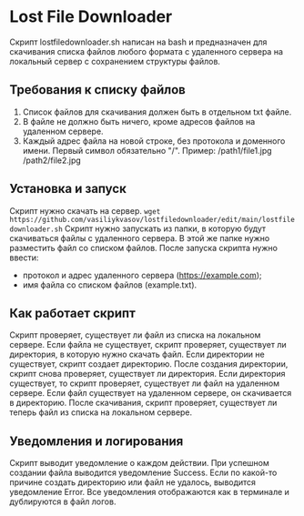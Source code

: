 # Lost File Downloader
Скрипт lostfiledownloader.sh написан на bash и предназначен для скачивания списка файлов любого формата с удаленного сервера на локальный сервер с сохранением структуры файлов.

## Требования к списку файлов
1. Список файлов для скачивания должен быть в отдельном txt файле.
2. В файле не должно быть ничего, кроме адресов файлов на удаленном сервере.
3. Каждый адрес файла на новой строке, без протокола и доменного имени. Первый символ обязательно "/".
Пример:
    /path1/file1.jpg
    /path2/file2.jpg

## Установка и запуск
Скрипт нужно скачать на сервер.
`wget https://github.com/vasiliykvasov/lostfiledownloader/edit/main/lostfiledownloader.sh`
Скрипт нужно запускать из папки, в которую будут скачиваться файлы с удаленного сервера.
В этой же папке нужно разместить файл со списком файлов.
После запуска скрипта нужно ввести:
- протокол и адрес удаленного сервера (https://example.com);
- имя файла со списком файлов (example.txt).
    
## Как работает скрипт
Скрипт проверяет, существует ли файл из списка на локальном сервере.
Если файла не существует, скрипт проверяет, существует ли директория, в которую нужно скачать файл.
Если директории не существует, скрипт создает директорию.
После создания директории, скрипт снова проверяет, существует ли директория.
Если директория существует, то скрипт проверяет, существует ли файл на удаленном сервере.
Если файл существует на удаленном сервере, он скачивается в директорию.
После скачивания, скрипт проверяет, существует ли теперь файл из списка на локальном сервере.

## Уведомления и логирования
Скрипт выводит уведомление о каждом действии.
При успешном создании файла выводится уведомление Success.
Если по какой-то причине создать директорию или файл не удалось, выводится уведомление Error.
Все уведомления отображаются как в терминале и дублируются в файл логов.
